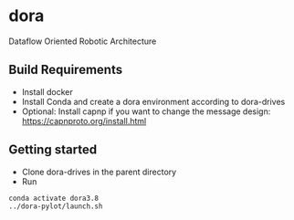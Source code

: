 # dora
Dataflow Oriented Robotic Architecture

## Build Requirements

- Install docker
- Install Conda and create a dora environment according to dora-drives
- Optional: Install capnp if you want to change the message design:  https://capnproto.org/install.html

## Getting started

- Clone dora-drives in the parent directory
- Run
```bash
conda activate dora3.8
../dora-pylot/launch.sh
```
